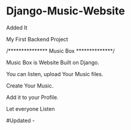 # Django-Music-Website
Added It

My First Backend Project

/*************** Music Box **************/

Music Box is Website Built on Django.

You can listen, upload Your Music files.

Create Your Music.

Add it to your Profile.

Let everyone Listen

#Updated - 
